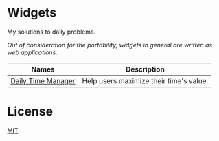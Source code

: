 # Widgets

My solutions to daily problems.

_Out of consideration for the portability, widgets in general are written as web applications._

|Names|Description|
|-----|-----------|
|[Daily Time Manager][daily-time-manager]|Help users maximize their time's value.|

# License
[MIT][MIT-license]

[daily-time-manager]: productivity/daily-time-manager
[MIT-license]: LICENSE

